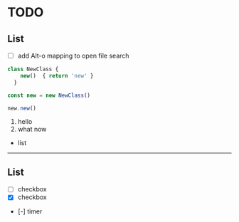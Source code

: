 
# TODO

## List

- [ ] add Alt-o mapping to open file search

```ts
class NewClass {
    new()  { return 'new' }
  }

const new = new NewClass()

new.new()
```

1. hello
2. what now

* list

---

## List

- [ ] checkbox
- [x] checkbox
- [-] timer


